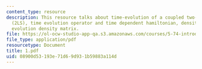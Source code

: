 ```yaml
---
content_type: resource
description: This resource talks about time-evolution of a coupled two-level system
  (2LS), time evolution operator and time dependent hamiltonian, density matrix, time
  evolution density matrix.
file: https://ol-ocw-studio-app-qa.s3.amazonaws.com/courses/5-74-introductory-quantum-mechanics-ii-spring-2004/08900d53193e71d69d931b59883a114d_1.pdf
file_type: application/pdf
resourcetype: Document
title: 1.pdf
uid: 08900d53-193e-71d6-9d93-1b59883a114d
---
```

